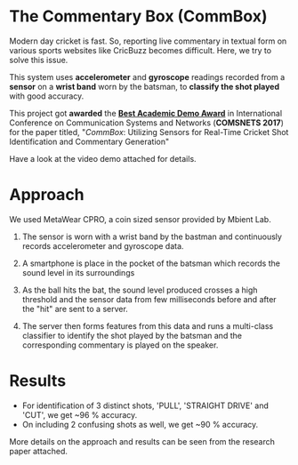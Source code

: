 # The Commentary Box (CommBox)

Modern day cricket is fast. So, reporting live commentary in textual form on various sports websites like CricBuzz becomes difficult. Here, we try to solve this issue.

This system uses **accelerometer** and **gyroscope** readings recorded from a **sensor** on a **wrist band** worn by the batsman, to **classify the shot played** with good accuracy.

This project got **awarded** the **[Best Academic Demo Award](http://www.comsnets.org/awards.html)** in International Conference on Communication Systems and Networks (**COMSNETS 2017**) for the paper titled, "*CommBox*: Utilizing Sensors for Real-Time Cricket Shot Identification and Commentary Generation"

Have a look at the video demo attached for details.

# Approach

We used MetaWear CPRO, a coin sized sensor provided by Mbient Lab.

1. The sensor is worn with a wrist band by the bastman and continuously records accelerometer and gyroscope data.

2. A smartphone is place in the pocket of the batsman which records the sound level in its surroundings

3. As the ball hits the bat, the sound level produced crosses a high threshold and the sensor data from few milliseconds before and after the "hit" are sent to a server.

4. The server then forms features from this data and runs a multi-class classifier to identify the shot played by the batsman and the corresponding commentary is played on the speaker.

# Results

- For identification of 3 distinct shots, 'PULL', 'STRAIGHT DRIVE' and 'CUT', we get ~96 % accuracy.
- On including 2 confusing shots as well, we get ~90 % accuracy.

More details on the approach and results can be seen from the research paper attached.